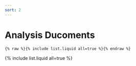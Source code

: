 ```yaml
---
sort: 2
---
```


# Analysis Ducoments

```
{% raw %}{% include list.liquid all=true %}{% endraw %}
```

{% include list.liquid all=true %}
